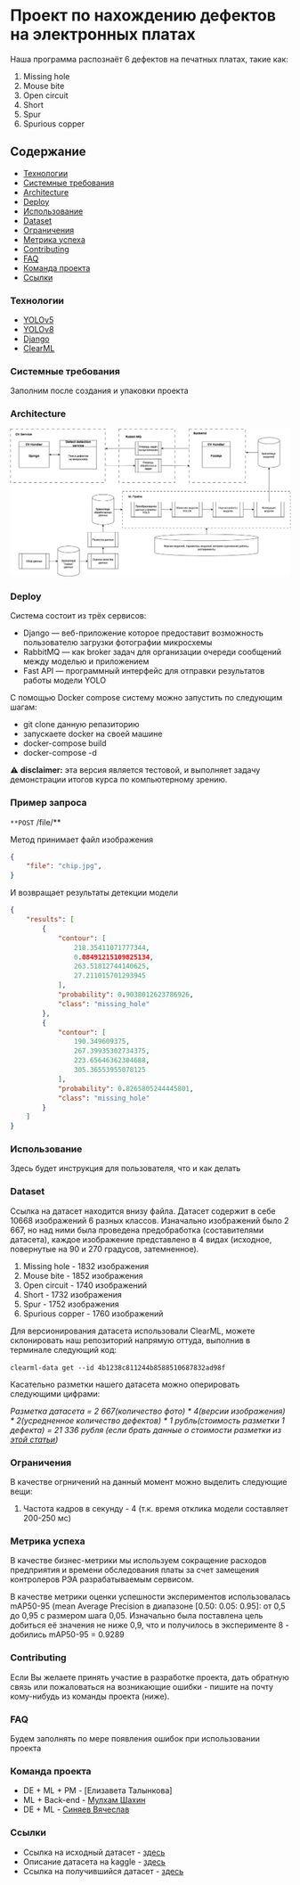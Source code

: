 # Проект по нахождению дефектов на электронных платах
Наша программа распознаёт 6 дефектов на печатных платах, такие как:
1. Missing hole
2. Mouse bite
3. Open circuit
4. Short
5. Spur
6. Spurious copper

## Содержание
- [Технологии](#технологии)
- [Системные требования](#системные-требования)
- [Architecture](#architecture)
- [Deploy](#deploy)
- [Использование](#использование)
- [Dataset](#dataset)
- [Ограничения](#ограничения)
- [Метрика успеха](#метрика-успеха)
- [Contributing](#contributing)
- [FAQ](#faq)
- [Команда проекта](#команда-проекта)
- [Ссылки](#ссылки)


### Технологии
- [YOLOv5](https://github.com/ultralytics/yolov5)
- [YOLOv8](https://github.com/ultralytics/ultralytics)
- [Django](https://www.djangoproject.com)
- [ClearML](https://clear.ml)

### Системные требования 
Заполним после создания и упаковки проекта

### Architecture 

![ml_pipeline.jpg](images/ml_pipeline.jpg)

### Deploy
Система состоит из трёх сервисов: 

- Django — веб-приложение которое предоставит возможность пользователю загрузки фотографии микросхемы
- RabbitMQ — как broker задач для организации очереди сообщений между моделью и приложением
- Fast API — программный интерфейс для отправки результатов работы модели YOLO

С помощью Docker compose систему можно запустить по следующим шагам:

- git clone данную репазиторию
- запускаете docker на своей машине
- docker-compose build
- docker-compose -d

⚠️ **disclaimer:** эта версия является тестовой, и выполняет задачу демонстрации итогов курса по компьютерному зрению.
### Пример запроса

`**POST` /file/**

Метод принимает файл изображения

```json
{
	"file": "chip.jpg",
}

```

И возвращает результаты детекции модели

```json
{
	"results": [
        {
            "contour": [
                218.35411071777344,
                0.08491215109825134,
                263.51812744140625,
                27.211015701293945
            ],
            "probability": 0.9038012623786926,
            "class": "missing_hole"
        },
        {
            "contour": [
                190.349609375,
                267.39935302734375,
                223.65646362304688,
                305.36553955078125
            ],
            "probability": 0.8265805244445801,
            "class": "missing_hole"
        }
    ]
}

```
### Использование
Здесь будет инструкция для пользователя, что и как делать

### Dataset
Ссылка на датасет находится внизу файла. 
Датасет содержит в себе 10668 изображений 6 разных классов. Изначально изображений было 2 667,
но над ними была проведена предобработка (составителями датасета), каждое изображение представлено в 4 видах (исходное, повернутые на 90 и 270 градусов, затемненное).

1. Missing hole - 1832 изображения
2. Mouse bite - 1852 изображения
3. Open circuit - 1740 изображений
4. Short - 1732 изображения
5. Spur - 1752 изображения
6. Spurious copper - 1760 изображений

Для версионирования датасета использовали ClearML, можете склонировать наш репозиторий напрямую оттуда, выполнив в терминале следующий код:

```clearml-data get --id 4b1238c811244b8588510687832ad98f```

Касательно разметки нашего датасета можно оперировать следующими цифрами:

*Разметка датасета = 2 667(количество фото) * 4(версии изображения) * 2(усредненное количество дефектов) * 1 рубль(стоимость разметки 1 дефекта) = 21 336 рубля (если брать данные о стоимости разметки из [этой статьи](https://yandex.ru/blog/toloka/case-study-japan))* 

### Ограничения
В качестве огрничений на данный момент можно выделить следующие вещи:
1. Частота кадров в секунду - 4 (т.к. время отклика модели составляет 200-250 мс)

### Метрика успеха
В качестве бизнес-метрики мы используем сокращение расходов предприятия и времени обследования платы за счет замещения контролеров 
РЭА разрабатываемым сервисом.

В качестве метрики оценки успешности экспериментов использовалась mAP50-95 (mean Average Precision в диапазоне [0.50: 0.05: 0.95]: от 0,5 до 0,95 с размером шага 0,05. Изначально была поставлена цель добиться её значения не ниже 0,9, что и получилось в эксперименте 8 - добились mAP50-95 = 0.9289

### Contributing
Если Вы желаете принять участие в разработке проекта, дать обратную связь или пожаловаться на возникающие ошибки - пишите на почту кому-нибудь из команды проекта (ниже).

### FAQ
Будем заполнять по мере появления ошибок при использовании проекта

### Команда проекта
- DE + ML + PM - [Елизавета Талынкова]
- ML + Back-end - [Мулхам Шахин](https://www.linkedin.com/in/mulham-shaheen-684352206/)
- DE + ML - [Синяев Вячеслав](https://www.linkedin.com/in/vyacheslavsinyaev/) 

### Ссылки
- Ссылка на исходный датасет - [здесь](https://www.dropbox.com/s/h0f39nyotddibsb/VOC_PCB.zip?dl=0)
- Описание датасета на kaggle - [здесь](https://www.kaggle.com/datasets/sudharshann/pcb-defect-dataset)
- Ссылка на получившийся датасет - [здесь](https://drive.google.com/drive/folders/1RbKRm6jYgw1rHkB8_KPg4Eu-Q_fVcrPc?usp=sharing)

